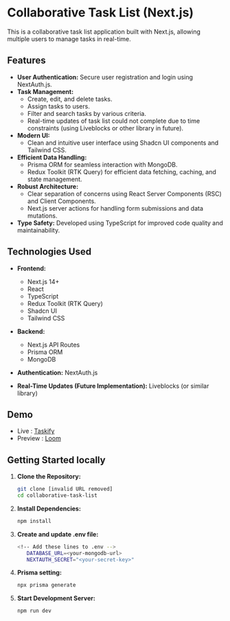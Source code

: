 # Collaborative Task List (Next.js)

This is a collaborative task list application built with Next.js, allowing multiple users to manage tasks in real-time.

## Features

- **User Authentication:** Secure user registration and login using NextAuth.js.
- **Task Management:**
  - Create, edit, and delete tasks.
  - Assign tasks to users.
  - Filter and search tasks by various criteria.
  - Real-time updates of task list could not complete due to time constraints (using Liveblocks or other library in future).
- **Modern UI:**
  - Clean and intuitive user interface using Shadcn UI components and Tailwind CSS.
- **Efficient Data Handling:**
  - Prisma ORM for seamless interaction with MongoDB.
  - Redux Toolkit (RTK Query) for efficient data fetching, caching, and state management.
- **Robust Architecture:**
  - Clear separation of concerns using React Server Components (RSC) and Client Components.
  - Next.js server actions for handling form submissions and data mutations.
- **Type Safety:** Developed using TypeScript for improved code quality and maintainability.

## Technologies Used

- **Frontend:**
  - Next.js 14+
  - React
  - TypeScript
  - Redux Toolkit (RTK Query)
  - Shadcn UI
  - Tailwind CSS
- **Backend:**
  - Next.js API Routes
  - Prisma ORM
  - MongoDB 

- **Authentication:** NextAuth.js 
- **Real-Time Updates (Future Implementation):** Liveblocks (or similar library)

## Demo
- Live : [Taskify](https://taskify-kohl.vercel.app/)
- Preview : 
[Loom](https://www.loom.com/share/b3f22bdb2db84eebacc0457d5a13a048?sid=7c6f25bb-1b8c-4785-b82c-b1c802f18181)
  
## Getting Started locally

1. **Clone the Repository:**
   ```bash
   git clone [invalid URL removed]
   cd collaborative-task-list
   ```

2. **Install Dependencies:**
   ```bash
   npm install
   ```

4. **Create and update .env file:**
   ```bash
   <!-- Add these lines to .env -->
      DATABASE_URL=<your-mongodb-url>
      NEXTAUTH_SECRET="<your-secret-key>"
   ```

3. **Prisma setting:**
   ```bash
   npx prisma generate
   ```


4. **Start Development Server:**
   ```bash
   npm run dev
   ```

